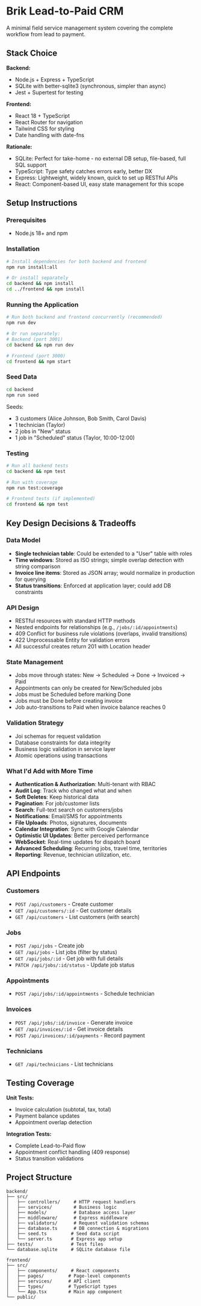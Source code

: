 # Brik Lead-to-Paid CRM

A minimal field service management system covering the complete workflow from lead to payment.

## Stack Choice

**Backend:**
- Node.js + Express + TypeScript
- SQLite with better-sqlite3 (synchronous, simpler than async)
- Jest + Supertest for testing

**Frontend:**
- React 18 + TypeScript
- React Router for navigation
- Tailwind CSS for styling
- Date handling with date-fns

**Rationale:**
- SQLite: Perfect for take-home - no external DB setup, file-based, full SQL support
- TypeScript: Type safety catches errors early, better DX
- Express: Lightweight, widely known, quick to set up RESTful APIs
- React: Component-based UI, easy state management for this scope

## Setup Instructions

### Prerequisites
- Node.js 18+ and npm

### Installation

```bash
# Install dependencies for both backend and frontend
npm run install:all

# Or install separately
cd backend && npm install
cd ../frontend && npm install
```

### Running the Application

```bash
# Run both backend and frontend concurrently (recommended)
npm run dev

# Or run separately:
# Backend (port 3001)
cd backend && npm run dev

# Frontend (port 3000)
cd frontend && npm start
```

### Seed Data

```bash
cd backend
npm run seed
```

Seeds:
- 3 customers (Alice Johnson, Bob Smith, Carol Davis)
- 1 technician (Taylor)
- 2 jobs in "New" status
- 1 job in "Scheduled" status (Taylor, 10:00-12:00)

### Testing

```bash
# Run all backend tests
cd backend && npm test

# Run with coverage
npm run test:coverage

# Frontend tests (if implemented)
cd frontend && npm test
```

## Key Design Decisions & Tradeoffs

### Data Model
- **Single technician table**: Could be extended to a "User" table with roles
- **Time windows**: Stored as ISO strings; simple overlap detection with string comparison
- **Invoice line items**: Stored as JSON array; would normalize in production for querying
- **Status transitions**: Enforced at application layer; could add DB constraints

### API Design
- RESTful resources with standard HTTP methods
- Nested endpoints for relationships (e.g., `/jobs/:id/appointments`)
- 409 Conflict for business rule violations (overlaps, invalid transitions)
- 422 Unprocessable Entity for validation errors
- All successful creates return 201 with Location header

### State Management
- Jobs move through states: New → Scheduled → Done → Invoiced → Paid
- Appointments can only be created for New/Scheduled jobs
- Jobs must be Scheduled before marking Done
- Jobs must be Done before creating invoice
- Job auto-transitions to Paid when invoice balance reaches 0

### Validation Strategy
- Joi schemas for request validation
- Database constraints for data integrity
- Business logic validation in service layer
- Atomic operations using transactions

### What I'd Add with More Time
- **Authentication & Authorization**: Multi-tenant with RBAC
- **Audit Log**: Track who changed what and when
- **Soft Deletes**: Keep historical data
- **Pagination**: For job/customer lists
- **Search**: Full-text search on customers/jobs
- **Notifications**: Email/SMS for appointments
- **File Uploads**: Photos, signatures, documents
- **Calendar Integration**: Sync with Google Calendar
- **Optimistic UI Updates**: Better perceived performance
- **WebSocket**: Real-time updates for dispatch board
- **Advanced Scheduling**: Recurring jobs, travel time, territories
- **Reporting**: Revenue, technician utilization, etc.

## API Endpoints

### Customers
- `POST /api/customers` - Create customer
- `GET /api/customers/:id` - Get customer details
- `GET /api/customers` - List customers (with search)

### Jobs
- `POST /api/jobs` - Create job
- `GET /api/jobs` - List jobs (filter by status)
- `GET /api/jobs/:id` - Get job with full details
- `PATCH /api/jobs/:id/status` - Update job status

### Appointments
- `POST /api/jobs/:id/appointments` - Schedule technician

### Invoices
- `POST /api/jobs/:id/invoice` - Generate invoice
- `GET /api/invoices/:id` - Get invoice details
- `POST /api/invoices/:id/payments` - Record payment

### Technicians
- `GET /api/technicians` - List technicians

## Testing Coverage

**Unit Tests:**
- Invoice calculation (subtotal, tax, total)
- Payment balance updates
- Appointment overlap detection

**Integration Tests:**
- Complete Lead-to-Paid flow
- Appointment conflict handling (409 response)
- Status transition validations

## Project Structure

```
backend/
├── src/
│   ├── controllers/     # HTTP request handlers
│   ├── services/        # Business logic
│   ├── models/          # Database access layer
│   ├── middleware/      # Express middleware
│   ├── validators/      # Request validation schemas
│   ├── database.ts      # DB connection & migrations
│   ├── seed.ts         # Seed data script
│   └── server.ts       # Express app setup
├── tests/              # Test files
└── database.sqlite     # SQLite database file

frontend/
├── src/
│   ├── components/     # React components
│   ├── pages/         # Page-level components
│   ├── services/      # API client
│   ├── types/         # TypeScript types
│   └── App.tsx        # Main app component
└── public/

```
